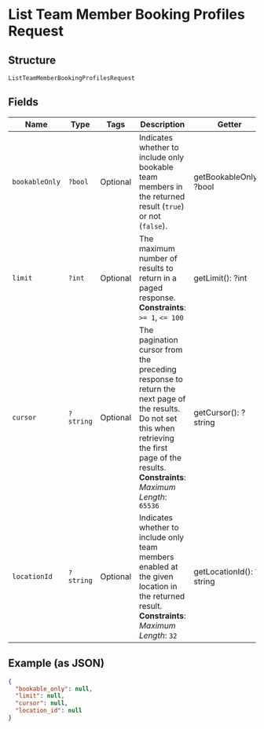 
# List Team Member Booking Profiles Request

## Structure

`ListTeamMemberBookingProfilesRequest`

## Fields

| Name | Type | Tags | Description | Getter | Setter |
|  --- | --- | --- | --- | --- | --- |
| `bookableOnly` | `?bool` | Optional | Indicates whether to include only bookable team members in the returned result (`true`) or not (`false`). | getBookableOnly(): ?bool | setBookableOnly(?bool bookableOnly): void |
| `limit` | `?int` | Optional | The maximum number of results to return in a paged response.<br>**Constraints**: `>= 1`, `<= 100` | getLimit(): ?int | setLimit(?int limit): void |
| `cursor` | `?string` | Optional | The pagination cursor from the preceding response to return the next page of the results. Do not set this when retrieving the first page of the results.<br>**Constraints**: *Maximum Length*: `65536` | getCursor(): ?string | setCursor(?string cursor): void |
| `locationId` | `?string` | Optional | Indicates whether to include only team members enabled at the given location in the returned result.<br>**Constraints**: *Maximum Length*: `32` | getLocationId(): ?string | setLocationId(?string locationId): void |

## Example (as JSON)

```json
{
  "bookable_only": null,
  "limit": null,
  "cursor": null,
  "location_id": null
}
```

